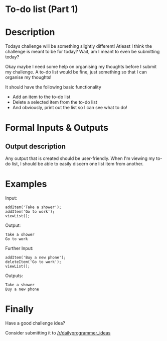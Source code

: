 # To-do list (Part 1)
<div class="md"><h1>Description</h1>
<p>Todays challenge will be something slightly different! Atleast I think the challenge is meant to be for today? Wait, am I meant to even be submitting today? </p>
<p>Okay maybe I need some help on organising my thoughts before I submit my challenge. A to-do list would be fine, just something so that I can organise my thoughts!</p>
<p>It should have the following basic functionality</p>
<ul>
<li>Add an item to the to-do list</li>
<li>Delete a selected item from the to-do list</li>
<li>And obviously, print out the list so I can see what to do!</li>
</ul>
<h1>Formal Inputs &amp; Outputs</h1>
<h2>Output description</h2>
<p>Any output that is created should be user-friendly. When I'm viewing my to-do list, I should be able to easily discern one list item from another.</p>
<h1>Examples</h1>
<p>Input:</p>
<pre><code>addItem('Take a shower');
addItem('Go to work');
viewList();
</code></pre>
<p>Output:</p>
<pre><code>Take a shower
Go to work
</code></pre>
<p>Further Input:</p>
<pre><code>addItem('Buy a new phone');
deleteItem('Go to work');
viewList();
</code></pre>
<p>Outputs:</p>
<pre><code>Take a shower
Buy a new phone
</code></pre>
<h1>Finally</h1>
<p>Have a good challenge idea?</p>
<p>Consider submitting it to <a href="/r/dailyprogrammer_ideas">/r/dailyprogrammer_ideas</a></p>
</div>
